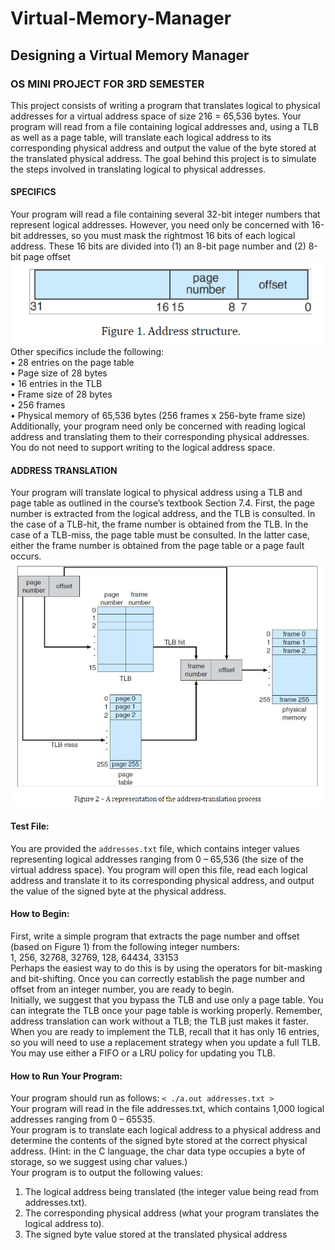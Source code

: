 # Virtual-Memory-Manager
  
## Designing a Virtual Memory Manager  
### OS MINI PROJECT FOR 3RD SEMESTER  
This project consists of writing a program that translates logical to physical addresses for a virtual address space of size 216 = 65,536 bytes. Your program will read from a file containing logical addresses and, using a TLB as well as a page table, will translate each logical address to its corresponding physical address and output the value of the byte stored at the translated physical address. The goal behind this project is to simulate the steps involved in translating logical to physical addresses.   
#### SPECIFICS  
Your program will read a file containing several 32-bit integer numbers that represent logical addresses. However, you need only be concerned with 16-bit addresses, so you must mask the rightmost 16 bits of each logical address. These 16 bits are divided into (1) an 8-bit page number and (2) 8-bit page offset  
![](IMAGES/FIG%201.PNG)  
Other specifics include the following:  
•  28 entries on the page table   
•  Page size of 28 bytes   
•  16 entries in the TLB   
•  Frame size of 28 bytes   
•  256 frames   
•  Physical memory of 65,536 bytes (256 frames x 256-byte frame size)   
Additionally, your program need only be concerned with reading logical address and translating them to their corresponding physical addresses. You do not need to support writing to the logical address space.  
#### ADDRESS TRANSLATION  
Your program will translate logical to physical address using a TLB and page table as outlined in the course’s textbook Section 7.4. First, the page number is extracted from the logical address, and the TLB is consulted. In the case of a TLB-hit, the frame number is obtained from the TLB. In the case of a TLB-miss, the page table must be consulted. In the latter case, either the frame number is obtained from the page table or a page fault occurs.   
![](IMAGES/FIG%202.PNG)   

#### Test File:  
You are provided the `addresses.txt` file, which contains integer values representing logical addresses ranging from 0 – 65,536 (the size of the virtual address space). You program will open this file, read each logical address and translate it to its corresponding physical address, and output the value of the signed byte at the physical address.   
#### How to Begin: 
First, write a simple program that extracts the page number and offset (based on Figure 1) from the following integer numbers:   
1, 256, 32768, 32769, 128, 64434, 33153   
Perhaps the easiest way to do this is by using the operators for bit-masking and bit-shifting. Once you can correctly establish the page number and offset from an integer number, you are ready to begin.    
Initially, we suggest that you bypass the TLB and use only a page table.  You can integrate the TLB once your page table is working properly. Remember, address translation can work without a TLB; the TLB just makes it faster. When you are ready to implement the TLB, recall that it has only 16 entries, so you will need to use a replacement strategy when you update a full TLB. You may use either a FIFO or a LRU policy for updating you TLB.

#### How to Run Your Program:
Your program should run as follows: `< ./a.out addresses.txt >`   
Your program will read in the file addresses.txt, which contains 1,000 logical addresses ranging from 0 – 65535.  
Your program is to translate each logical address to a physical address and determine the contents of the signed byte stored at the correct physical address. (Hint: in the C language, the char data type occupies a byte of storage, so we suggest using char values.)   
Your program is to output the following values:   
1.  The logical address being translated (the integer value being read from addresses.txt).   
2.  The corresponding physical address (what your program translates the logical address to).   
3.  The signed byte value stored at the translated physical address
